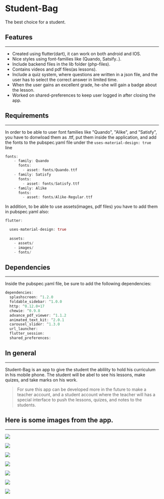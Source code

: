 # Student-Bag
The best choice for a student.

## Features
***
* Created using flutter(dart), it can work on both android and IOS.
* Nice styles using font-families like (Quando, Satsify..).
* Include backend files in the lib folder (php-files).
* Contains videos and pdf files(as lessons).
* Include a quiz system, where questions are written in a json file, and the user has to select the correct answer in limited time.
* When the user gains an excellent grade, he-she will gain a badge about the lesson.
* Worked on shared-preferences to keep user logged in after closing the app.

## Requirements
***
In order to be able to user font families like "Quando", "Alike", and "Satisfy", you have to donwload them as .ttf, put them inside the application, and add the fonts to the pubspec.yaml file under the `uses-material-design: true` line
```dart
fonts:
    - family: Quando
      fonts:
        - asset: fonts/Quando.ttf
    - family: Satisfy
      fonts:
        - asset: fonts/Satisfy.ttf
    - family: Alike
      fonts:
        - asset: fonts/Alike-Regular.ttf
```

In addition, to be able to use assets(images, pdf files) you have to add them in pubspec.yaml also:
```dart
flutter:

  uses-material-design: true
  
  assets:
    - assets/
    - images/
    - fonts/
```

## Dependencies
***
Inside the pubspec.yaml file, be sure to add the following dependencies:
```dart
dependencies:
  splashscreen: ^1.2.0
  foldable_sidebar: ^1.0.0
  http: ^0.12.0+17
  chewie: ^0.9.8
  advance_pdf_viewer: ^1.1.2
  animated_text_kit: ^2.0.1
  carousel_slider: ^1.3.0
  url_launcher: 
  flutter_session:
  shared_preferences:
  ```

## In general
***
Student-Bag is an app to give the student the ablility to hold his curriculum in his mobile phone. The student will be abel to see his lessons, make quizes, and take marks on his work.

> For sure this app can be developed more in the future to make a teacher account, and a student account where the teacher will has a special interface to push the lessons, quizes, and notes to the students.

## Here is some images from the app.
***

![](https://hadi.yallaproductionz.com/demo_edu_ira/screenshots/1.png)

![](https://hadi.yallaproductionz.com/demo_edu_ira/screenshots/2.png)

![](https://hadi.yallaproductionz.com/demo_edu_ira/screenshots/3.png)

![](https://hadi.yallaproductionz.com/demo_edu_ira/screenshots/4.png)

![](https://hadi.yallaproductionz.com/demo_edu_ira/screenshots/5.png)

![](https://hadi.yallaproductionz.com/demo_edu_ira/screenshots/6.png)

![](https://hadi.yallaproductionz.com/demo_edu_ira/screenshots/7.png)
